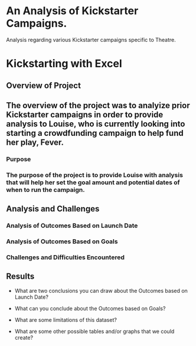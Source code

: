 # An Analysis of Kickstarter Campaigns.
Analysis regarding various Kickstarter campaigns specific to Theatre. 
# Kickstarting with Excel
## Overview of Project
## The overview of the project was to analyize prior Kickstarter campaigns in order to provide analysis to Louise,  who is currently looking into starting a crowdfunding campaign to help fund her play, Fever. 
### Purpose
### The purpose of the project is to provide Louise with analysis that will help her set the goal amount and potential dates of when to run the campaign. 

## Analysis and Challenges

### Analysis of Outcomes Based on Launch Date

### Analysis of Outcomes Based on Goals

### Challenges and Difficulties Encountered

## Results

- What are two conclusions you can draw about the Outcomes based on Launch Date?

- What can you conclude about the Outcomes based on Goals?

- What are some limitations of this dataset?

- What are some other possible tables and/or graphs that we could create?
